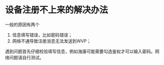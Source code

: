 <!-- 设备注册不上来的解决办法 -->

# 设备注册不上来的解决办法

一般的原因有两个

1. 信息填写错误，比如密码错误；
2. 网络不通导致注册消息无法发送到WVP；

遇到问题首先仔细校验填写信息，例如海康可能需要勾选鉴权才可以输入密码。网络问题请自行测试。